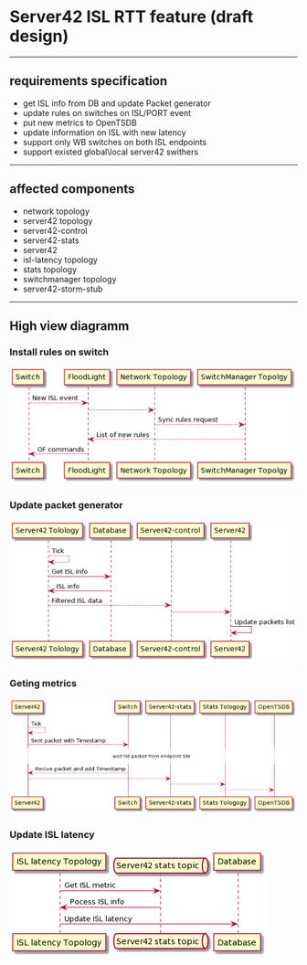 # Server42 ISL RTT feature (draft design)

---
 
## requirements specification

- get ISL info from DB and update Packet generator
- update rules on switches on ISL/PORT event
- put new metrics to OpenTSDB
- update information on ISL with new latency
- support only WB switches on both ISL endpoints
- support existed global\local server42 swithers

---

## affected components

- network topology
- server42 topology
- server42-control
- server42-stats
- server42
- isl-latency topology
- stats topology
- switchmanager topology
- server42-storm-stub

---

## High view diagramm

### Install rules on switch

![Install rules on switch img](install-rules-on-switch.png)

### Update packet generator

![Update packet generator img](update-packet-generator.png)

### Geting metrics

![Geting metrics img](geting-metrics.png)

### Update ISL latency

![Update ISL latency img](update-isl-latency.png)


